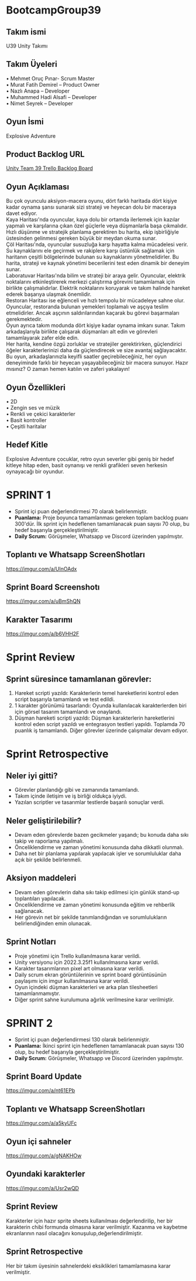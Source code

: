# BootcampGroup39

## Takım ismi
U39 Unity Takımı
## Takım Üyeleri
•	Mehmet Oruç Pınar- Scrum Master <br/>
•	Murat Fatih Demirel – Product Owner <br/>
•	Nazlı Anapa – Developer <br/>
•	Muhammed Hadi Alsafi – Developer <br/>
•	Nimet Seyrek – Developer
## Oyun İsmi
Explosive Adventure
## Product Backlog URL
[Unity Team 39 Trello Backlog Board](https://trello.com/b/PfJCcSZ7/bootcamp)
## Oyun Açıklaması 
Bu çok oyunculu aksiyon-macera oyunu, dört farklı haritada dört kişiye kadar oynama şansı sunarak sizi strateji ve heyecan dolu bir maceraya davet ediyor. <br/>
Kaya Haritası'nda oyuncular, kaya dolu bir ortamda ilerlemek için kazılar yapmalı ve karşılarına çıkan özel güçlerle veya düşmanlarla başa çıkmalıdır. Hızlı düşünme ve stratejik planlama gerektiren bu harita, ekip işbirliğiyle üstesinden gelinmesi gereken büyük bir meydan okuma sunar.<br/>
Çöl Haritası'nda, oyuncular susuzluğa karşı hayatta kalma mücadelesi verir. Su kaynaklarını ele geçirmek ve rakiplere karşı üstünlük sağlamak için haritanın çeşitli bölgelerinde bulunan su kaynaklarını yönetmelidirler. Bu harita, strateji ve kaynak yönetimi becerilerini test eden dinamik bir deneyim sunar.<br/>
Laboratuvar Haritası'nda bilim ve strateji bir araya gelir. Oyuncular, elektrik noktalarını etkinleştirerek merkezi çalıştırma görevini tamamlamak için birlikte çalışmalıdırlar. Elektrik noktalarını koruyarak ve takım halinde hareket ederek başarıya ulaşmak önemlidir. <br/>
Restoran Haritası ise eğlenceli ve hızlı tempolu bir mücadeleye sahne olur. Oyuncular, restoranda bulunan yemekleri toplamalı ve aşçıya teslim etmelidirler. Ancak aşçının saldırılarından kaçarak bu görevi başarmaları gerekmektedir. <br/>
Oyun ayrıca takım modunda dört kişiye kadar oynama imkanı sunar. Takım arkadaşlarıyla birlikte çalışarak düşmanları alt edin ve görevleri tamamlayarak zafer elde edin. <br/>
Her harita, kendine özgü zorluklar ve stratejiler gerektirirken, güçlendirici öğeler karakterlerinizi daha da güçlendirecek ve size avantaj sağlayacaktır. Bu oyun, arkadaşlarınızla keyifli saatler geçirebileceğiniz, her oyun deneyiminde farklı bir heyecan yaşayabileceğiniz bir macera sunuyor. Hazır mısınız? O zaman hemen katılın ve zaferi yakalayın!
## Oyun Özellikleri
•	2D <br/>
•	Zengin ses ve müzik <br/>
•	Renkli ve çekici karakterler <br/>
•	Basit kontroller <br/>
•	Çeşitli haritalar <br/>
## Hedef Kitle
Explosive Adventure çocuklar, retro oyun severler gibi geniş bir hedef kitleye hitap eden, basit oynanışı ve renkli grafikleri seven herkesin oynayacağı bir oyundur.
# SPRINT 1
* Sprint içi puan değerlendirmesi 70 olarak belirlenmiştir.
* **Puanlama:** Proje boyunca tamamlanması gereken toplam backlog puanı 300'dür. İlk sprint için hedeflenen tamamlanacak puan sayısı 70 olup, bu hedef başarıyla gerçekleştirilmiştir.
* **Daily Scrum:** Görüşmeler, Whatsapp ve Discord üzerinden yapılmıştır.
## Toplantı ve Whatsapp ScreenShotları
https://imgur.com/a/UlnOAdx
##  Sprint Board Screenshotı
https://imgur.com/a/uBmShQN
## Karakter Tasarımı
https://imgur.com/a/b6VHH2F
# Sprint Review
## Sprint süresince tamamlanan görevler:
1. Hareket scripti yazıldı: Karakterlerin temel hareketlerini kontrol eden script başarıyla tamamlandı ve test edildi.
2. 1 karakter görünümü tasarlandı: Oyunda kullanılacak karakterlerden biri için görsel tasarım tamamlandı ve onaylandı.
3. Düşman hareketi scripti yazıldı: Düşman karakterlerin hareketlerini kontrol eden script yazıldı ve entegrasyon testleri yapıldı.
Toplamda 70 puanlık iş tamamlandı. Diğer görevler üzerinde çalışmalar devam ediyor.
# Sprint Retrospective
## Neler iyi gitti?
* Görevler planlandığı gibi ve zamanında tamamlandı.
* Takım içinde iletişim ve iş birliği oldukça iyiydi.
* Yazılan scriptler ve tasarımlar testlerde başarılı sonuçlar verdi.
## Neler geliştirilebilir?
* Devam eden görevlerde bazen gecikmeler yaşandı; bu konuda daha sıkı takip ve raporlama yapılmalı.
* Önceliklendirme ve zaman yönetimi konusunda daha dikkatli olunmalı.
* Daha net bir planlama yapılarak yapılacak işler ve sorumluluklar daha açık bir şekilde belirlenmeli.
## Aksiyon maddeleri
* Devam eden görevlerin daha sıkı takip edilmesi için günlük stand-up toplantıları yapılacak.
* Önceliklendirme ve zaman yönetimi konusunda eğitim ve rehberlik sağlanacak.
* Her görevin net bir şekilde tanımlandığından ve sorumlulukların belirlendiğinden emin olunacak.
## Sprint Notları
* Proje yönetimi için Trello kullanılmasına karar verildi.
* Unity versiyonu için 2022.3.25f1 kullanılmasına karar verildi.
* Karakter tasarımlarının pixel art olmasına karar verildi.
* Daily scrum ekran görüntülerinin ve sprint board görüntüsünün paylaşımı için imgur kullanılmasına karar verildi.
* Oyun içindeki düşman karakterleri ve arka plan tilesheetleri tamamlanmamıştır.
* Diğer sprint sahne kurulumuna ağırlık verilmesine karar verilmiştir.

# SPRINT 2
* Sprint içi puan değerlendirmesi 130 olarak belirlenmiştir.
* **Puanlama:** İkinci sprint için hedeflenen tamamlanacak puan sayısı 130 olup, bu hedef başarıyla gerçekleştirilmiştir.
* **Daily Scrum:** Görüşmeler, Whatsapp ve Discord üzerinden yapılmıştır.
## Sprint Board Update
https://imgur.com/a/nt61EPb
## Toplantı ve Whatsapp ScreenShotları
https://imgur.com/a/a5kyUFc
## Oyun içi sahneler
https://imgur.com/a/gNAKHOw
## Oyundaki karakterler
https://imgur.com/a/Usr2wQD
## Sprint Review
Karakterler için hazır sprite sheets kullanılması değerlendirilip, her bir karakterin chibi formunda olmasına karar verilmiştir. Kazanma ve kaybetme ekranlarının nasıl olacağını konuşulup,değerlendirilmiştir.
## Sprint Retrospective
Her bir takım üyesinin sahnelerdeki eksiklikleri tamamlamasına karar verilmiştir.


  
